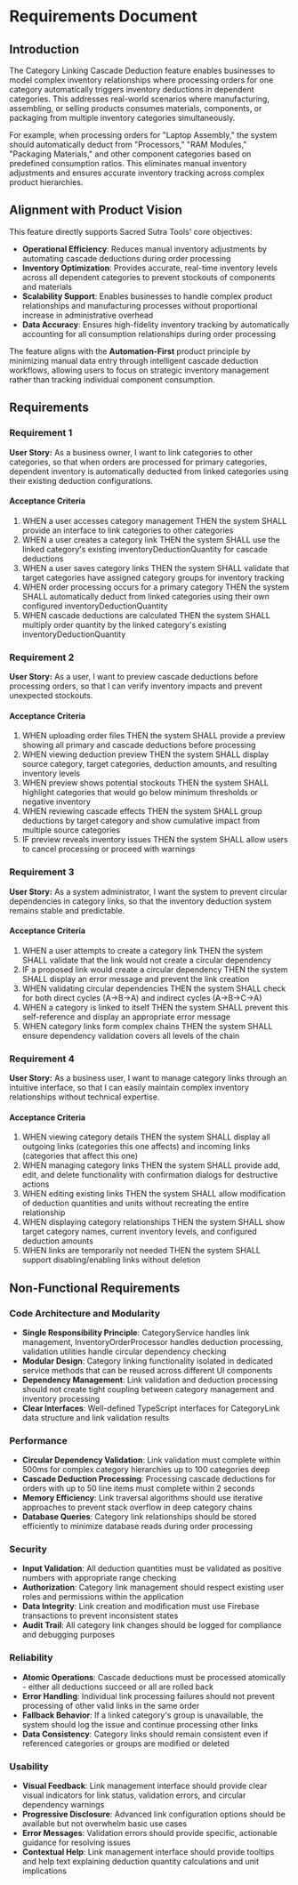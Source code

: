 # Requirements Document

## Introduction

The Category Linking Cascade Deduction feature enables businesses to model complex inventory relationships where processing orders for one category automatically triggers inventory deductions in dependent categories. This addresses real-world scenarios where manufacturing, assembling, or selling products consumes materials, components, or packaging from multiple inventory categories simultaneously.

For example, when processing orders for "Laptop Assembly," the system should automatically deduct from "Processors," "RAM Modules," "Packaging Materials," and other component categories based on predefined consumption ratios. This eliminates manual inventory adjustments and ensures accurate inventory tracking across complex product hierarchies.

## Alignment with Product Vision

This feature directly supports Sacred Sutra Tools' core objectives:

- **Operational Efficiency**: Reduces manual inventory adjustments by automating cascade deductions during order processing
- **Inventory Optimization**: Provides accurate, real-time inventory levels across all dependent categories to prevent stockouts of components and materials
- **Scalability Support**: Enables businesses to handle complex product relationships and manufacturing processes without proportional increase in administrative overhead
- **Data Accuracy**: Ensures high-fidelity inventory tracking by automatically accounting for all consumption relationships during order processing

The feature aligns with the **Automation-First** product principle by minimizing manual data entry through intelligent cascade deduction workflows, allowing users to focus on strategic inventory management rather than tracking individual component consumption.

## Requirements

### Requirement 1

**User Story:** As a business owner, I want to link categories to other categories, so that when orders are processed for primary categories, dependent inventory is automatically deducted from linked categories using their existing deduction configurations.

#### Acceptance Criteria

1. WHEN a user accesses category management THEN the system SHALL provide an interface to link categories to other categories
2. WHEN a user creates a category link THEN the system SHALL use the linked category's existing inventoryDeductionQuantity for cascade deductions
3. WHEN a user saves category links THEN the system SHALL validate that target categories have assigned category groups for inventory tracking
4. WHEN order processing occurs for a primary category THEN the system SHALL automatically deduct from linked categories using their own configured inventoryDeductionQuantity
5. WHEN cascade deductions are calculated THEN the system SHALL multiply order quantity by the linked category's existing inventoryDeductionQuantity

### Requirement 2

**User Story:** As a user, I want to preview cascade deductions before processing orders, so that I can verify inventory impacts and prevent unexpected stockouts.

#### Acceptance Criteria

1. WHEN uploading order files THEN the system SHALL provide a preview showing all primary and cascade deductions before processing
2. WHEN viewing deduction preview THEN the system SHALL display source category, target categories, deduction amounts, and resulting inventory levels
3. WHEN preview shows potential stockouts THEN the system SHALL highlight categories that would go below minimum thresholds or negative inventory
4. WHEN reviewing cascade effects THEN the system SHALL group deductions by target category and show cumulative impact from multiple source categories
5. IF preview reveals inventory issues THEN the system SHALL allow users to cancel processing or proceed with warnings

### Requirement 3

**User Story:** As a system administrator, I want the system to prevent circular dependencies in category links, so that the inventory deduction system remains stable and predictable.

#### Acceptance Criteria

1. WHEN a user attempts to create a category link THEN the system SHALL validate that the link would not create a circular dependency
2. IF a proposed link would create a circular dependency THEN the system SHALL display an error message and prevent the link creation
3. WHEN validating circular dependencies THEN the system SHALL check for both direct cycles (A→B→A) and indirect cycles (A→B→C→A)
4. WHEN a category is linked to itself THEN the system SHALL prevent this self-reference and display an appropriate error message
5. WHEN category links form complex chains THEN the system SHALL ensure dependency validation covers all levels of the chain

### Requirement 4

**User Story:** As a business user, I want to manage category links through an intuitive interface, so that I can easily maintain complex inventory relationships without technical expertise.

#### Acceptance Criteria

1. WHEN viewing category details THEN the system SHALL display all outgoing links (categories this one affects) and incoming links (categories that affect this one)
2. WHEN managing category links THEN the system SHALL provide add, edit, and delete functionality with confirmation dialogs for destructive actions
3. WHEN editing existing links THEN the system SHALL allow modification of deduction quantities and units without recreating the entire relationship
4. WHEN displaying category relationships THEN the system SHALL show target category names, current inventory levels, and configured deduction amounts
5. WHEN links are temporarily not needed THEN the system SHALL support disabling/enabling links without deletion

## Non-Functional Requirements

### Code Architecture and Modularity
- **Single Responsibility Principle**: CategoryService handles link management, InventoryOrderProcessor handles deduction processing, validation utilities handle circular dependency checking
- **Modular Design**: Category linking functionality isolated in dedicated service methods that can be reused across different UI components
- **Dependency Management**: Link validation and deduction processing should not create tight coupling between category management and inventory processing
- **Clear Interfaces**: Well-defined TypeScript interfaces for CategoryLink data structure and link validation results

### Performance
- **Circular Dependency Validation**: Link validation must complete within 500ms for complex category hierarchies up to 100 categories deep
- **Cascade Deduction Processing**: Processing cascade deductions for orders with up to 50 line items must complete within 2 seconds
- **Memory Efficiency**: Link traversal algorithms should use iterative approaches to prevent stack overflow in deep category chains
- **Database Queries**: Category link relationships should be stored efficiently to minimize database reads during order processing

### Security
- **Input Validation**: All deduction quantities must be validated as positive numbers with appropriate range checking
- **Authorization**: Category link management should respect existing user roles and permissions within the application
- **Data Integrity**: Link creation and modification must use Firebase transactions to prevent inconsistent states
- **Audit Trail**: All category link changes should be logged for compliance and debugging purposes

### Reliability
- **Atomic Operations**: Cascade deductions must be processed atomically - either all deductions succeed or all are rolled back
- **Error Handling**: Individual link processing failures should not prevent processing of other valid links in the same order
- **Fallback Behavior**: If a linked category's group is unavailable, the system should log the issue and continue processing other links
- **Data Consistency**: Category links should remain consistent even if referenced categories or groups are modified or deleted

### Usability
- **Visual Feedback**: Link management interface should provide clear visual indicators for link status, validation errors, and circular dependency warnings
- **Progressive Disclosure**: Advanced link configuration options should be available but not overwhelm basic use cases
- **Error Messages**: Validation errors should provide specific, actionable guidance for resolving issues
- **Contextual Help**: Link management interface should provide tooltips and help text explaining deduction quantity calculations and unit implications